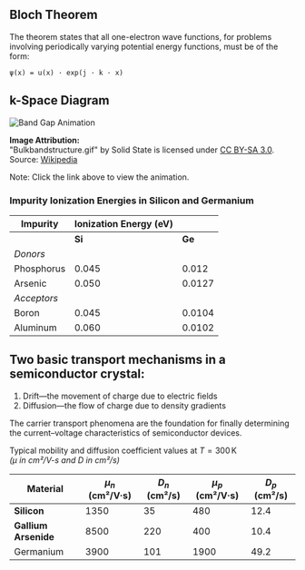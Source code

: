 ## Bloch Theorem

The theorem states that all one-electron wave functions, for problems involving periodically varying potential energy functions, must be of the form:  

`ψ(x) = u(x) · exp(j · k · x)`

## k-Space Diagram
![Band Gap Animation](https://upload.wikimedia.org/wikipedia/commons/d/d2/Bulkbandstructure.gif)

**Image Attribution:**  
"Bulkbandstructure.gif" by Solid State is licensed under [CC BY-SA 3.0](https://creativecommons.org/licenses/by-sa/3.0/).  
Source: [Wikipedia](https://en.wikipedia.org/wiki/File:Bulkbandstructure.gif)

Note: Click the link above to view the animation.

### Impurity Ionization Energies in Silicon and Germanium

| **Impurity**   | **Ionization Energy (eV)** |            |  
|----------------|----------------------------|------------|  
|                | **Si**                     | **Ge**     |  
| *Donors*       |                            |            |  
| Phosphorus     | 0.045                      | 0.012      |  
| Arsenic        | 0.050                      | 0.0127     |  
| *Acceptors*    |                            |            |  
| Boron          | 0.045                      | 0.0104     |  
| Aluminum       | 0.060                      | 0.0102     |


## Two basic transport mechanisms in a semiconductor crystal:
1. Drift—the movement of charge due to electric fields  
2. Diffusion—the flow of charge due to density gradients

The carrier transport phenomena are the foundation for finally determining the current–voltage characteristics of semiconductor devices.

Typical mobility and diffusion coefficient values at $T = 300 \, \text{K}$  
*($\mu$ in cm²/V-s and $D$ in cm²/s)*

| **Material**         | $\mu_n$ (cm²/V·s) | $D_n$ (cm²/s) | $\mu_p$ (cm²/V·s) | $D_p$ (cm²/s) |
|----------------------|-------------------|---------------|-------------------|---------------|
| **Silicon**          | 1350              | 35            | 480               | 12.4          |
| **Gallium Arsenide** | 8500              | 220           | 400               | 10.4          |
| Germanium            | 3900              | 101           | 1900              | 49.2          |



